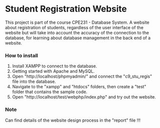 # Student Registration Website

This project is part of the course CPE231 - Database System. A website about registration of students, regardless of the user interface of the website but will take into account the accuracy of the connection to the database, for learning about database management in the back end of a website.

### How to install
  1. Install XAMPP to connect to the database.
  2. Getting started with Apache and MySQL.
  3. Open "http://localhost/phpmyadmin/" and connect the "c9_stu_regis" file into the database.
  4. Navigate to the "xampp" and "htdocs" folders, then create a "test" folder that contains the sample code.
  5. Open "http://localhost/test/webphp/index.php" and try out the website.
  
### Note
Can find details of the website design process in the "report" file !!!
